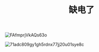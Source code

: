 ﻿---
layout: post
title:  "缺电了"
image: assets/images/my/20200814_IMG_7240.JPG
categories: [ Lifestyle ]
tags: [ GitHub ]
rating: 4.5
---

![FAfmprjVkAQs63o](https://user-images.githubusercontent.com/2377148/186891506-86c2a21e-f2d5-4640-99ad-6f8162d752af.png)

![71adc809gy1gh5rdnx77jj20u01sye8c](https://user-images.githubusercontent.com/2377148/187004910-44714c9d-4963-4c16-8706-3c8b715345d1.jpg)
